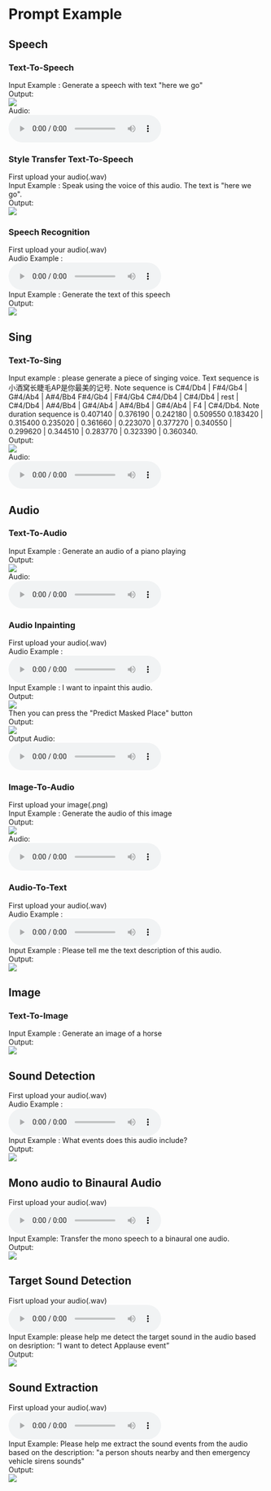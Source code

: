 # Prompt Example
## Speech
### Text-To-Speech
Input Example : Generate a speech with text "here we go"<br />
Output:<br />
![](tts.png)<br />
Audio:<br />
<audio src="fd5cf55e.wav" controls></audio><br />

### Style Transfer Text-To-Speech
First upload your audio(.wav)<br />
Input Example : Speak using the voice of this audio. The text is "here we go".<br />
Output:<br />
![](style_transfer_tts.png)<br />

### Speech Recognition
First upload your audio(.wav)<br />
Audio Example :<br />
<audio src="Track 4.wav" controls></audio><br />
Input Example : Generate the text of this speech<br />
Output:<br />
![](asr.png)<br />

## Sing
### Text-To-Sing
Input example : please generate a piece of singing voice. Text sequence is 小酒窝长睫毛AP是你最美的记号. Note sequence is C#4/Db4 | F#4/Gb4 | G#4/Ab4 | A#4/Bb4 F#4/Gb4 | F#4/Gb4 C#4/Db4 | C#4/Db4 | rest | C#4/Db4 | A#4/Bb4 | G#4/Ab4 | A#4/Bb4 | G#4/Ab4 | F4 | C#4/Db4. Note duration sequence is 0.407140 | 0.376190 | 0.242180 | 0.509550 0.183420 | 0.315400 0.235020 | 0.361660 | 0.223070 | 0.377270 | 0.340550 | 0.299620 | 0.344510 | 0.283770 | 0.323390 | 0.360340.<br />
Output:<br />
![](t2s.png)<br />
Audio:<br />
<audio src="2bf90e35.wav" controls></audio><br />

## Audio
### Text-To-Audio
Input Example : Generate an audio of a piano playing<br />
Output:<br />
![](t2a.png)<br />
Audio:<br />
<audio src="b973e878.wav" controls></audio><br />

### Audio Inpainting
First upload your audio(.wav)<br />
Audio Example :<br />
<audio src="drums-and-music-playing-with-a-man-speaking.wav" controls></audio><br />
Input Example : I want to inpaint this audio.<br />
Output:<br />
![](inpaint-1.png)<br />
Then you can press the "Predict Masked Place" button<br />
Output:<br />
![](inpaint-2.png)<br />
Output Audio:<br />
<audio src="7cb0d24f.wav" controls></audio><br />

### Image-To-Audio
First upload your image(.png)<br />
Input Example : Generate the audio of this image<br />
Output:<br />
![](i2a-2.png)<br />
Audio:<br />
<audio src="5d67d1b9.wav" controls></audio><br />

### Audio-To-Text
First upload your audio(.wav)<br />
Audio Example :<br />
<audio src="a-group-of-sheep-are-baaing.wav" controls></audio><br />
Input Example : Please tell me the text description of this audio.<br />
Output:<br />
![](a2i.png)<br />

## Image
### Text-To-Image
Input Example : Generate an image of a horse<br />
Output:<br />
![](t2i.png)<br />

## Sound Detection
First upload your audio(.wav)<br />
Audio Example :<br />
<audio src="mix.wav" controls></audio><br />
Input Example : What events does this audio include?<br />
Output:<br />
![](detection.png)<br />

## Mono audio to Binaural Audio
First upload your audio(.wav)<br />
<audio src="mix.wav" controls></audio><br />
Input Example: Transfer the mono speech to a binaural one audio.<br />
Output:<br />
![](m2b.png)<br />

## Target Sound Detection
Fisrt upload your audio(.wav)<br />
<audio src="mix.wav" controls></audio><br />
Input Example: please help me detect the target sound in the audio based on desription: “I want to detect Applause event”<br />
Output:<br />
![](tsd.png)<br />

## Sound Extraction
First upload your audio(.wav)<br />
<audio src="mix.wav" controls></audio><br />
Input Example: Please help me extract the sound events from the audio based on the description: "a person shouts nearby and then emergency vehicle sirens sounds"<br />
Output:<br />
![](sound_extraction.png)<br />
